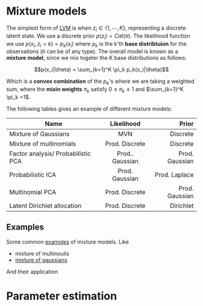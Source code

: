 # Mixture models

The simplest form of [LVM](latent_variable_models.md) is when $z_i \in \{1, \cdots,K\}$, representing a discrete latent state. We use a discrete prior $p(z_i) = Cat(\pi)$. The likelihood function we use $p(x_i,z_i = k) = p_k(x_i)$ where $p_k$ is the k'th **base distribtuion** for the observations (it can be of any type). The overall model is known as a **mixture model**, since we mix togeter the K base distributions as follows:

$$p(x_i|\theta) = \sum_{k=1}^K \pi_k p_k(x_i|\theta)$$

Which is a **convex combination** of the $p_k$'s where we are taking a weighted sum, where the **mixin weights** $\pi_k$ satisfy $0 \le \pi_k \le 1$ and $\sum_{k=1}^K \pi_k =1$. 

The following tables gives an example of different mixture models:


| Name   |      Likelihood      |  Prior |
|----------|:-------------:|------:|
| Mixture of Gaussians |  MVN | Discrete |
| Mixture of multinomials |    Prod. Discrete   |   Discrete |
| Factor analysis/ Probabilistic PCA| Prod.. Gaussian |    Prod. Gaussian |
| Probabilistic ICA | Prod. Gaussian | Prod. Laplace |
| Multinomial PCA | Prod. Discrete | Prod. Gaussian|
| Latent Dirichlet allocation | Prod. Discrete | Dirichlet|

## Examples
Some common [examples](mixture_model_examples.md) of mixture models. Like
* mixture of multinoulis
* [mixture of gaussians](gaussian_mixture_model.md)

And their application

# Parameter estimation

